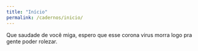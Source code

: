 ```yaml
---
title: "Início"
permalink: /cadernos/inicio/
---
```


Que saudade de você miga, espero que esse corona virus morra logo pra gente poder rolezar.